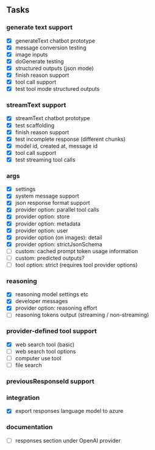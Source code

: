 ## Tasks

### generate text support

- [x] generateText chatbot prototype
- [x] message conversion testing
- [x] image inputs
- [x] doGenerate testing
- [x] structured outputs (json mode)
- [x] finish reason support
- [x] tool call support
- [x] test tool mode structured outputs

### streamText support

- [x] streamText chatbot prototype
- [x] test scaffolding
- [x] finish reason support
- [x] test incomplete response (different chunks)
- [x] model id, created at, message id
- [x] tool call support
- [x] test streaming tool calls

### args

- [x] settings
- [x] system message support
- [x] json response format support
- [x] provider option: parallel tool calls
- [x] provider option: store
- [x] provider option: metadata
- [x] provider option: user
- [x] provider option (on images): detail
- [x] provider option: strictJsonSchema
- [ ] custom: cached prompt token usage information
- [ ] custom: predicted outputs?
- [ ] tool option: strict (requires tool provider options)

### reasoning

- [x] reasoning model settings etc
- [x] developer messages
- [x] provider option: reasoning effort
- [ ] reasoning tokens output (streaming / non-streaming)

### provider-defined tool support

- [x] web search tool (basic)
- [ ] web search tool options
- [ ] computer use tool
- [ ] file search

### previousResponseId support

### integration

- [x] export responses language model to azure

### documentation

- [ ] responses section under OpenAI provider
